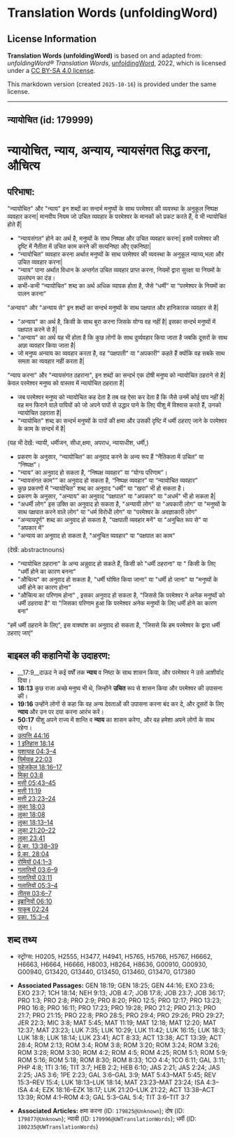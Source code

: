# Translation Words (unfoldingWord)

## License Information

**Translation Words (unfoldingWord)** is based on and adapted from: _unfoldingWord® Translation Words_, [unfoldingWord](https://unfoldingword.org/utw), 2022, which is licensed under a [CC BY-SA 4.0 license](https://creativecommons.org/licenses/by-sa/4.0/legalcode.en).

This markdown version (created `2025-10-16`) is provided under the same license.



--------------------------------

## न्यायोचित (id: 179999)

न्यायोचित, न्याय, अन्याय, न्यायसंगत सिद्ध करना, औचित्य
======================================================

परिभाषा:
--------

"न्यायोचित" और "न्याय" इन शब्दों का सन्दर्भ मनुष्यों के साथ परमेश्वर की व्यवस्था के अनुकूल निष्पक्ष व्यवहार करना\| मानवीय नियम जो उचित व्यवहार के परमेश्वर के मानकों को प्रकट करते हैं, वे भी न्यायोचितं होते हैं\|

* “न्यायसंगत” होने का अर्थ है, मनुष्यों के साथ निष्पक्ष और उचित व्यवहार करना\| इसमें परमेश्वर की दृष्टि में नैतीता में उचित काम करने की सत्यनिष्ठा औए एकनिष्ठा\|
* “न्यायोचित” व्यवहार करना अर्थात मनुष्यों के साथ परमेश्वर की व्यवस्था के अनुकूल न्याय्य,भला और उचित व्यवहार करना\|
* “न्याय” पाना अर्थात विधान के अन्तर्गत उचित व्यवहार प्राप्त करना, नियमों द्वारा सुरक्षा या नियमों के उल्लंघन का दंड।
* कभी\-कभी “न्यायोचित” शब्द का अर्थ अधिक व्यापक होता है, जैसे “धर्मी” या “परमेश्वर के नियमों का पालन करना”

"अन्याय" और "अन्याय से" इन शब्दों का सन्दर्भ मनुष्यों के साथ पक्षपात और हानिकारक व्यवहार से है\|

* "अन्याय" का अर्थ है, किसी के साथ बुरा करना जिसके योग्य वह नहीं है\| इसका सन्दर्भ मनुष्यों में पक्षपात करने से है\|
* "अन्याय" का अर्थ यह भी होता है कि कुछ लोगों के साथ दुर्व्यवहार किया जाता है जबकि दूसरों के साथ अछा व्यवहार किया जाता है\|
* जो मनुष्य अन्याय का व्यवहार करता है, वह "पक्षपाती" या "अपकारी" कहते हैं क्योंकि वह सबके साथ समता का व्यवहार नहीं करता है\|

"न्याय करना" और "न्यायसंगत ठहराना", इन शब्दों का सन्दर्भ एक दोषी मनुष्य को न्यायोचित ठहराने से है\| केवल परमेश्वर मनुष्य को वास्तव में न्यायोचित ठहराता है\|

* जब परमेश्वर मनुष्य को न्यायोचित कह देता है तब वह ऐसा कर देता है कि जैसे उनमें कोई पाप नहीं है\| वह मन फिराने वाले पापियों को जो अपने पापों से उद्धार पाने के लिए यीशु में विश्वास करते हैं, उनको न्यायोचित ठहराता है\|
* "न्यायोचित" शब्द का सन्दर्भ मनुष्यों के पापों की क्षमा और उसकी दृष्टि में धर्मी ठहराए जाने के परमेश्वर के काम के सन्दर्भ में है\|

(यह भी देखें: न्यायी, धर्मीजन, सीधा,क्षमा, अपराध, न्यायाधीश, धर्मी,)

* प्रकरण के अनुसार, “न्यायोचित” का अनुवाद करने के अन्य रूप हैं “नैतिकता में उचित” या “निष्पक्ष”।
* “न्याय” का अनुवाद हो सकता है, “निष्पक्ष व्यवहार” या “योग्य परिणाम”।
* “न्यायसंगत काम"” का अनुवाद हो सकता है, “निष्पक्ष व्यवहार” या “न्यायोचित व्यवहार”
* कुछ प्रकरणों में “न्यायोचित” शब्द का अनुवाद “धर्मी” या “खरा” भी हो सकता है।
* प्रकरण के अनुसार, "अन्याय" का अनुवाद "पक्षपात" या "अपकार" या "अधर्म" भी हो सकता है\|
* "अधर्मी लोग" इस उक्ति का अनुवाद हो सकता है, "अन्यायी लोग" या "अपकारी लोग" या "मनुष्यों के साथ पक्षपात करने वाले लोग" या "धर्म विरोधी लोग" या "परमेश्वर के अवज्ञाकारी लोग"
* "अन्यायपूर्ण" शब्द का अनुवाद हो सकता है, "पक्षपाती व्यवहार मनें" या "अनुचित रूप से" या "अपकार में"
* "अन्याय का अनुवाद हो सकता है, "अनुचित व्यवहार" या "पक्षपात का काम"

(देखें: abstractnouns)

* "न्यायोचित ठहराना" के अन्य अन्नुवाद हो सकते हैं, किसी को "धर्मी ठहराना" या " किसी के लिए "धर्मी होने का कारण बनना"
* "औचित्य" का अनुवाद हो सकता है, "धर्मी घोषित किया जाना" या "धर्मी हो जाना" या "मनुष्यों के धर्मी होने का कारण होना"
* "औचित्य का परिणाम होना" , इसका अनुवाद हो सकता है, "जिससे कि परमेश्वर ने अनेक मनुष्यों को धर्मी ठहराया है" या "जिसका परिणाम हुआ कि परमेश्वर अनेक मनुष्यों के लिए धर्मी होने का कारण बना"

"हमें धर्मी ठहराने के लिए", इस वाक्यांश का अनुवाद हो सकता है, "जिससे कि हम परमेश्वर के द्वारा धर्मी ठहराए जाएं"

बाइबल की कहानियों के उदाहरण:
----------------------------

* \_\_17:9\_\_दाऊद ने कई वर्षों तक **न्याय** व निष्ठा के साथ शासन किया, और परमेश्वर ने उसे आशीर्वाद दिया।
* **18:13** कुछ राजा अच्छे मनुष्य भी थे, जिन्होंने **उचित** रूप से शासन किया और परमेश्वर की उपासना की।
* **19:16** उन्होंने लोगों से कहा कि वह अन्य देवताओं की उपासना करना बंद कर दे, और दूसरों के लिए **न्याय** और उन पर दया करना आरंभ करें।
* **50:17** यीशु अपने राज्य में शान्ति व **न्याय** का शासन करेगा, और वह हमेशा अपने लोगों के साथ रहेगा।
* [उत्पत्ति 44:16](https://ref.ly/Gen44:16)
* [1 इतिहास 18:14](https://ref.ly/1Chr0:0)
* [यशायाह 04:3–4](https://ref.ly/Isa4:3-Isa4:4)
* [यिर्मयाह 22:03](https://ref.ly/Jer22:3)
* [यहेजकेल 18:16–17](https://ref.ly/Ezek18:16-Ezek18:17)
* [मिका 03:8](https://ref.ly/Mic3:8)
* [मत्ती 05:43–45](https://ref.ly/Matt5:43-Matt5:45)
* [मत्ती 11:19](https://ref.ly/Matt11:19)
* [मत्ती 23:23–24](https://ref.ly/Matt23:23-Matt23:24)
* [लूका 18:03](https://ref.ly/Luke18:3)
* [लूका 18:08](https://ref.ly/Luke18:8)
* [लूका 18:13–14](https://ref.ly/Luke18:13-Luke18:14)
* [लूका 21:20–22](https://ref.ly/Luke21:20-Luke21:22)
* [लूका 23:41](https://ref.ly/Luke23:41)
* [प्रे.का. 13:38–39](https://ref.ly/Acts13:38-Acts13:39)
* [प्रे.का. 28:04](https://ref.ly/Acts28:4)
* [रोमियों 04:1–3](https://ref.ly/Rom4:1-Rom4:3)
* [गलातियों 03:6–9](https://ref.ly/Gal3:6-Gal3:9)
* [गलातियों 03:11](https://ref.ly/Gal3:11)
* [गलातियों 05:3–4](https://ref.ly/Gal5:3-Gal5:4)
* [तीतुस 03:6–7](https://ref.ly/Titus3:6-Titus3:7)
* [इब्रानियों 06:10](https://ref.ly/Heb6:10)
* [याकूब 02:24](https://ref.ly/Jas2:24)
* [प्रका. 15:3–4](https://ref.ly/Rev15:3-Rev15:4)

शब्द तथ्य
---------

* स्ट्रोंग्स: H0205, H2555, H3477, H4941, H5765, H5766, H5767, H6662, H6663, H6664, H6666, H8003, H8264, H8636, G00910, G00930, G00940, G13420, G13440, G13450, G13460, G13470, G17380

* **Associated Passages:** GEN 18:19; GEN 18:25; GEN 44:16; EXO 23:6; EXO 23:7; 1CH 18:14; NEH 9:13; JOB 4:7; JOB 17:8; JOB 23:7; JOB 36:17; PRO 1:3; PRO 2:8; PRO 2:9; PRO 8:20; PRO 12:5; PRO 12:17; PRO 13:23; PRO 16:8; PRO 16:11; PRO 17:23; PRO 19:28; PRO 21:2; PRO 21:3; PRO 21:7; PRO 21:15; PRO 22:8; PRO 28:5; PRO 29:4; PRO 29:26; PRO 29:27; JER 22:3; MIC 3:8; MAT 5:45; MAT 11:19; MAT 12:18; MAT 12:20; MAT 12:37; MAT 23:23; LUK 7:35; LUK 10:29; LUK 11:42; LUK 16:15; LUK 18:3; LUK 18:8; LUK 18:14; LUK 23:41; ACT 8:33; ACT 13:38; ACT 13:39; ACT 28:4; ROM 2:13; ROM 3:4; ROM 3:8; ROM 3:20; ROM 3:24; ROM 3:26; ROM 3:28; ROM 3:30; ROM 4:2; ROM 4:5; ROM 4:25; ROM 5:1; ROM 5:9; ROM 5:16; ROM 5:18; ROM 8:30; ROM 8:33; 1CO 4:4; 1CO 6:11; GAL 3:11; PHP 4:8; 1TI 3:16; TIT 3:7; HEB 2:2; HEB 6:10; JAS 2:21; JAS 2:24; JAS 2:25; JAS 3:6; 1PE 2:23; GAL 3:6–GAL 3:9; MAT 5:43–MAT 5:45; REV 15:3–REV 15:4; LUK 18:13–LUK 18:14; MAT 23:23–MAT 23:24; ISA 4:3–ISA 4:4; EZK 18:16–EZK 18:17; LUK 21:20–LUK 21:22; ACT 13:38–ACT 13:39; ROM 4:1–ROM 4:3; GAL 5:3–GAL 5:4; TIT 3:6–TIT 3:7
* **Associated Articles:** क्षमा करना (ID: `179825@Unknown`); दोष (ID: `179877@Unknown`); न्यायी (ID: `179996@UWTranslationWords`); धर्मी (ID: `180235@UWTranslationWords`)

